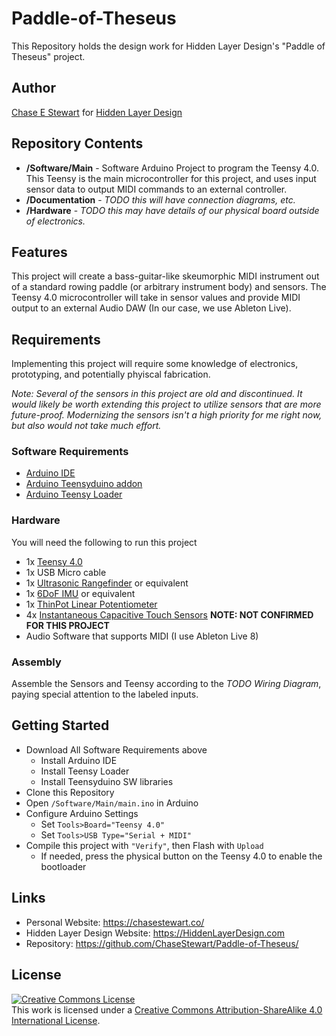# Paddle-of-Theseus
This Repository holds the design work for Hidden Layer Design's "Paddle of Theseus" project.

## Author
[Chase E Stewart](mailto:chase@hiddenlayerdesign.com) for [Hidden Layer Design](https://hiddenlayerdesign.com)

## Repository Contents
* **/Software/Main** - Software Arduino Project to program the Teensy 4.0. This Teensy is the main microcontroller for this project, and uses input sensor data to output MIDI commands to an external controller.
* **/Documentation** - _TODO this will have connection diagrams, etc._
* **/Hardware** - _TODO this may have details of our physical board outside of electronics._

## Features
This project will create a bass-guitar-like skeumorphic MIDI instrument out of a standard rowing paddle (or arbitrary instrument body) and sensors. The Teensy 4.0 microcontroller will take in sensor values and provide MIDI output to an external Audio DAW (In our case, we use Ableton Live).

## Requirements
Implementing this project will require some knowledge of electronics, prototyping, and potentially phyiscal fabrication. 

_Note: Several of the sensors in this project are old and discontinued. It would likely be worth extending this project to utilize sensors that are more future-proof. Modernizing the sensors isn't a high priority for me right now, but also would not take much effort._

### Software Requirements
- [Arduino IDE](https://www.arduino.cc/en/Main/Software)
- [Arduino Teensyduino addon](https://www.pjrc.com/teensy/td_download.html)
- [Arduino Teensy Loader](https://www.pjrc.com/teensy/loader.html)

### Hardware
You will need the following to run this project
- 1x [Teensy 4.0](https://www.pjrc.com/teensy-4-0/)
- 1x USB Micro cable
- 1x [Ultrasonic Rangefinder](https://www.rpelectronics.com/sen136b5b-ultrasonic-distance-sensor-module.html) or equivalent
- 1x [6DoF IMU](https://www.sparkfun.com/products/retired/10121) or equivalent
- 1x [ThinPot Linear Potentiometer](https://www.digikey.com/en/product-highlight/s/spectra-symbol/thinpot-potentiometers)
- 4x [Instantaneous Capacitive Touch Sensors](https://www.adafruit.com/product/1374) **NOTE: NOT CONFIRMED FOR THIS PROJECT**
- Audio Software that supports MIDI (I use Ableton Live 8)

### Assembly
Assemble the Sensors and Teensy according to the *TODO Wiring Diagram*, paying special attention to the labeled inputs.

## Getting Started
- Download All Software Requirements above
  - Install Arduino IDE
  - Install Teensy Loader
  - Install Teensyduino SW libraries
- Clone this Repository
- Open `/Software/Main/main.ino` in Arduino 
- Configure Arduino Settings
  - Set `Tools>Board="Teensy 4.0"`
  - Set `Tools>USB Type="Serial + MIDI"`
- Compile this project with `"Verify"`, then Flash with `Upload`
  - If needed, press the physical button on the Teensy 4.0 to enable the bootloader

## Links
- Personal Website: https://chasestewart.co/
- Hidden Layer Design Website: https://HiddenLayerDesign.com
- Repository: https://github.com/ChaseStewart/Paddle-of-Theseus/

## License
<a rel="license" href="http://creativecommons.org/licenses/by-sa/4.0/"><img alt="Creative Commons License" style="border-width:0" src="https://i.creativecommons.org/l/by-sa/4.0/80x15.png" /></a><br />This work is licensed under a <a rel="license" href="http://creativecommons.org/licenses/by-sa/4.0/">Creative Commons Attribution-ShareAlike 4.0 International License</a>.